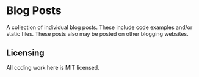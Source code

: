 #  Blog Posts

A collection of individual blog posts. These include code examples and/or static files. These posts also may be posted
on other blogging websites.

## Licensing

All coding work here is MIT licensed.
